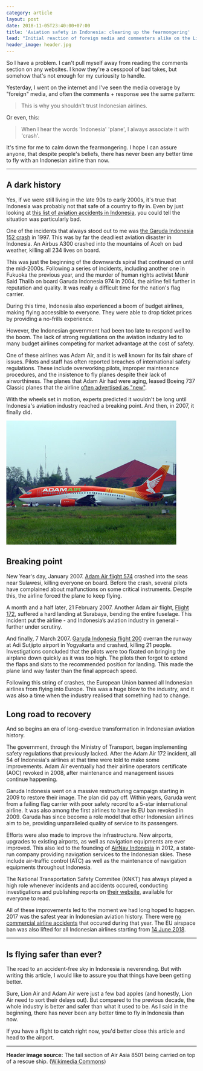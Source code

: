 ```yaml
---
category: article
layout: post
date: 2018-11-05T23:40:00+07:00
title: 'Aviation safety in Indonesia: clearing up the fearmongering'
lead: "Initial reaction of foreign media and commenters alike on the Lion Air 610 crash were quick to blame Indonesia's aviation industry for never improving. However, I think they should put down their pitchforks."
header_image: header.jpg
---
```


So I have a problem. I can't pull myself away from reading the comments section on any websites. I know they're a cesspool of bad takes, but somehow that's not enough for my curiousity to handle.

Yesterday, I went on the internet and I've seen the media coverage by "foreign" media, and often the comments + response see the same pattern:

> This is why you shouldn't trust Indonesian airlines.

Or even, this:

> When I hear the words 'Indonesia' 'plane', I always associate it with 'crash'.

It's time for me to calm down the fearmongering. I hope I can assure anyone, that despite people's beliefs, there has never been any better time to fly with an Indonesian airline than now.

---

## A dark history

Yes, if we were still living in the late 90s to early 2000s, it's true that Indonesia was probably not that safe of a country to fly in. Even by just looking at [this list of aviation accidents in Indonesia](https://en.wikipedia.org/wiki/List_of_aviation_accidents_and_incidents_in_Indonesia), you could tell the situation was particularly bad.

One of the incidents that always stood out to me was [the Garuda Indonesia 152 crash](https://en.wikipedia.org/wiki/Garuda_Indonesia_Flight_152) in 1997. This was by far the deadliest aviation disaster in Indonesia. An Airbus A300 crashed into the mountains of Aceh on bad weather, killing all 234 lives on board.

This was just the beginning of the downwards spiral that continued on until the mid-2000s. Following a series of incidents, including another one in Fukuoka the previous year, and the murder of human rights activist Munir Said Thalib on board Garuda Indonesia 974 in 2004, the airline fell further in reputation and quality. It was really a difficult time for the nation's flag carrier.

During this time, Indonesia also experienced a boom of budget airlines, making flying accessible to everyone. They were able to drop ticket prices by providing a no-frills experience.

However, the Indonesian government had been too late to respond well to the boom. The lack of strong regulations on the aviation industry led to many budget airlines competing for market advantage at the cost of safety.

One of these airlines was Adam Air, and it is well known for its fair share of issues. Pilots and staff has often reported breaches of international safety regulations. These include overworking pilots, improper maintenance procedures, and the insistence to fly planes despite their lack of airworthiness. The planes that Adam Air had were aging, leased Boeing 737 Classic planes that the airline [often advertised as "new"](http://www.atimes.com/atimes/Southeast_Asia/IA24Ae01.html).

With the wheels set in motion, experts predicted it wouldn't be long until Indonesia's aviation industry reached a breaking point. And then, in 2007, it finally did.

![Adam Air 172](./adam-air-172.jpg)

## Breaking point

New Year's day, January 2007. [Adam Air flight 574](https://en.wikipedia.org/wiki/Adam_Air_Flight_574) crashed into the seas near Sulawesi, killing everyone on board. Before the crash, several pilots have complained about malfunctions on some critical instruments. Despite this, the airline forced the plane to keep flying.

A month and a half later, 21 February 2007. Another Adam air flight, [Flight 172](https://en.wikipedia.org/wiki/Adam_Air_Flight_172), suffered a hard landing at Surabaya, bending the entire fuselage. This incident put the airline - and Indonesia’s aviation industry in general - further under scrutiny.

And finally, 7 March 2007. [Garuda Indonesia flight 200](https://en.wikipedia.org/wiki/Garuda_Indonesia_Flight_200) overran the runway at Adi Sutjipto airport in Yogyakarta and crashed, killing 21 people. Investigations concluded that the pilots were too fixated on bringing the airplane down quickly as it was too high. The pilots then forgot to extend the flaps and slats to the recommended position for landing. This made the plane land way faster than the final approach speed.

Following this string of crashes, the European Union banned all Indonesian airlines from flying into Europe. This was a huge blow to the industry, and it was also a time when the industry realised that something had to change.

## Long road to recovery

And so begins an era of long-overdue transformation in Indonesian aviation history.

The government, through the Ministry of Transport, began implementing safety regulations that previously lacked. After the Adam Air 172 incident, all 54 of Indonesia's airlines at that time were told to make some improvements. Adam Air eventually had their airline operators certificate (AOC) revoked in 2008, after maintenance and management issues continue happening.

Garuda Indonesia went on a massive restructuring campaign starting in 2009 to restore their image. The plan did pay off. Within years, Garuda went from a failing flag carrier with poor safety record to a 5-star international airline. It was also among the first airlines to have its EU ban revoked in 2009. Garuda has since become a role model that other Indonesian airlines aim to be, providing unparalleled quality of service to its passengers.

Efforts were also made to improve the infrastructure. New airports, upgrades to existing airports, as well as navigation equipments are ever improved. This also led to the founding of [AirNav Indonesia](http://www.airnavindonesia.co.id/) in 2012, a state-run company providing navigation services to the Indonesian skies. These include air-traffic control (ATC) as well as the maintenance of navigation equipments throughout Indonesia.

The National Transportation Safety Commitee (KNKT) has always played a high role whenever incidents and accidents occured, conducting investigations and publishing reports on [their website](http://knkt.dephub.go.id/knkt/ntsc_aviation/aaic.htm), available for everyone to read.

All of these improvements led to the moment we had long hoped to happen. 2017 was the safest year in Indonesian aviation history. There were [no commercial airline accidents](https://www.bbc.com/indonesia/indonesia-42539627) that occured during that year. The EU airspace ban was also lifted for all Indonesian airlines starting from [14 June 2018](https://eeas.europa.eu/delegations/indonesia/46513/eu-lifts-air-ban-all-indonesian-airlines_en).

---

## Is flying safer than ever?

The road to an accident-free sky in Indonesia is neverending. But with writing this article, I would like to assure you that things have been getting better.

Sure, Lion Air and Adam Air were just a few bad apples (and honestly, Lion Air need to sort their delays out). But compared to the previous decade, the whole industry is better and safer than what it used to be. As I said in the beginning, there has never been any better time to fly in Indonesia than now.

If you have a flight to catch right now, you'd better close this article and head to the airport.

---

**Header image source:** The tail section of Air Asia 8501 being carried on top of a rescue ship.
([Wikimedia Commons](https://commons.wikimedia.org/wiki/File:MH-60R_Seahawk_helicopter_supports_AirAsia_Flight_QZ8501_search_operations_150110-N-DC018-125.jpg))
